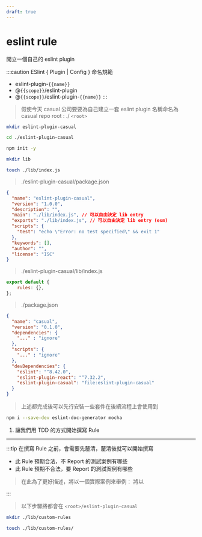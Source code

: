 ```yaml
---
draft: true
---
```


# eslint rule

開立一個自己的 eslint plugin


:::caution ESlint \{ Plugin | Config \} 命名規範
  - eslint-plugin-`{{name}}`
  - @`{{scope}}`/eslint-plugin
  - @`{{scope}}`/eslint-plugin-`{{name}}`
:::

> 假使今天 casual 公司要要為自己建立一套 eslint plugin 名稱命名為 casual
> repo root : ./ `<root>`

```bash
mkdir eslint-plugin-casual

cd ./eslint-plugin-casual

npm init -y

mkdir lib

touch ./lib/index.js
```

> ./eslint-plugin-casual/package.json

```json
{
  "name": "eslint-plugin-casual",
  "version": "1.0.0",
  "description": "",
  "main": "./lib/index.js", // 可以自由決定 lib entry 
  "exports": "./lib/index.js", // 可以自由決定 lib entry (esm)
  "scripts": {
    "test": "echo \"Error: no test specified\" && exit 1"
  },
  "keywords": [],
  "author": "",
  "license": "ISC"
}
```

> ./eslint-plugin-casual/lib/index.js

```js
export default {
    rules: {},
};
```

> ./package.json

```json
{
  "name": "casual",
  "version": "0.1.0",
  "dependencies": {
    "..." : "ignore"
  },
  "scripts": {
    "..." : "ignore"
  },
  "devDependencies": {
    "eslint": "^8.42.0",
    "eslint-plugin-react": "^7.32.2",
    "eslint-plugin-casual": "file:eslint-plugin-casual"
  }
}
```

> 上述都完成後可以先行安裝一些套件在後續流程上會使用到

```bash
npm i --save-dev eslint-doc-generator mocha
```

1. 讓我們用 TDD 的方式開始撰寫 Rule

****

:::tip 在撰寫 Rule 之前，會需要先釐清，釐清後就可以開始撰寫
- 此 Rule 預期合法，不 Report 的測試案例有哪些
- 此 Rule 預期不合法，要 Report 的測試案例有哪些

> 在此為了更好描述，將以一個實際案例來舉例：
> 將以

:::


> 以下步驟將都會在 `<root>/eslint-plugin-casual`

```bash
mkdir ./lib/custom-rules

touch ./lib/custom-rules/
```
